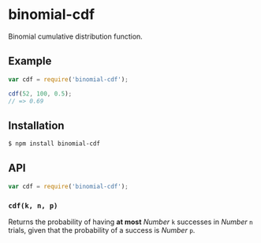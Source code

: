 # binomial-cdf

Binomial cumulative distribution function.

## Example

``` javascript
var cdf = require('binomial-cdf');

cdf(52, 100, 0.5);
// => 0.69
```

## Installation

``` bash
$ npm install binomial-cdf
```

## API

``` javascript
var cdf = require('binomial-cdf');
```

### `cdf(k, n, p)`

Returns the probability of having **at most** _Number_ `k` successes in _Number_
`n` trials, given that the probability of a success is _Number_ `p`.